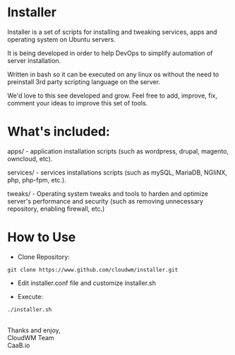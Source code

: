 # Installer

Installer is a set of scripts for installing and tweaking services, apps and operating system on Ubuntu servers.

It is being developed in order to help DevOps to simplify automation of server installation.

Written in bash so it can be executed on any linux os without the need to preinstall 3rd party scripting language on the server.

We'd love to this see developed and grow. Feel free to add, improve, fix, comment your ideas to improve this set of tools.

# What's included:

apps/ - application installation scripts (such as wordpress, drupal, magento, owncloud, etc).

services/ - services installations scripts (such as mySQL, MariaDB, NGIiNX, php, php-fpm, etc.).

tweaks/ - Operating system tweaks and tools to harden and optimize server's performance and security (such as removing unnecessary repository, enabling firewall, etc.)

# How to Use

 - Clone Repository:
```
git clone https://www.github.com/cloudwm/installer.git
```

 - Edit installer.conf file and customize installer.sh 

 - Execute:
```
./installer.sh
```


<br />
Thanks and enjoy,<br />
CloudWM Team<br />
CaaB.io<br />

